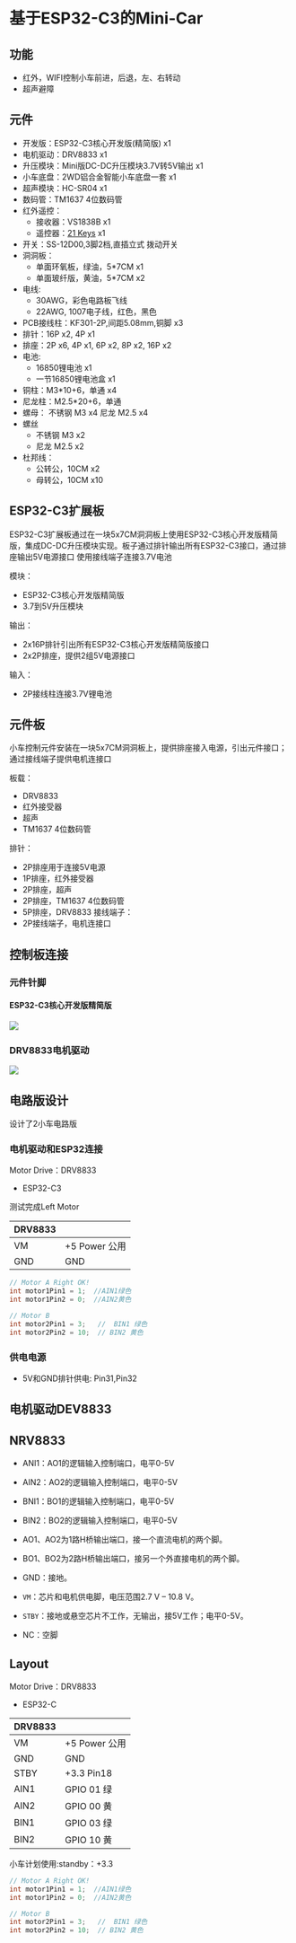 # 基于ESP32-C3的Mini-Car

## 功能

* 红外，WIFI控制小车前进，后退，左、右转动
* 超声避障

## 元件

* 开发版：ESP32-C3核心开发版(精简版) x1
* 电机驱动：DRV8833 x1
* 升压模块：Mini版DC-DC升压模块3.7V转5V输出 x1
* 小车底盘：2WD铝合金智能小车底盘一套 x1
* 超声模块：HC-SR04 x1
* 数码管：TM1637 4位数码管
* 红外遥控：
  * 接收器：VS1838B x1
  * 遥控器：[21 Keys](https://hobbycomponents.com/wired-wireless/464-low-profile-21-button-infrared-ir-remote)  x1
* 开关：SS-12D00,3脚2档,直插立式 拨动开关
* 洞洞板： 
    * 单面环氧板，绿油，5*7CM x1
    * 单面玻纤版，黄油，5*7CM x2
* 电线:  
   * 30AWG，彩色电路板飞线
   * 22AWG, 1007电子线，红色，黑色
* PCB接线柱：KF301-2P,间距5.08mm,铜脚 x3
* 排针：16P  x2, 4P x1
* 排座：2P x6, 4P x1, 6P x2, 8P x2,  16P x2
* 电池:
   * 16850锂电池 x1
   * 一节16850锂电池盒 x1
* 铜柱：M3*10+6，单通 x4
* 尼龙柱：M2.5*20+6，单通
* 螺母：
    不锈钢 M3  x4 
    尼龙  M2.5 x4
* 螺丝
   * 不锈钢 M3 x2
   * 尼龙 M2.5 x2
* 杜邦线：
    * 公转公，10CM x2
    * 母转公，10CM x10


## ESP32-C3扩展板

ESP32-C3扩展板通过在一块5x7CM洞洞板上使用ESP32-C3核心开发版精简版，集成DC-DC升压模块实现。板子通过排针输出所有ESP32-C3接口，通过排座输出5V电源接口
使用接线端子连接3.7V电池

模块：
 * ESP32-C3核心开发版精简版
 * 3.7到5V升压模块

输出：
  * 2x16P排针引出所有ESP32-C3核心开发版精简版接口
  * 2x2P排座，提供2组5V电源接口 

输入：
  * 2P接线柱连接3.7V锂电池

## 元件板

小车控制元件安装在一块5x7CM洞洞板上，提供排座接入电源，引出元件接口；通过接线端子提供电机连接口

板载：
  * DRV8833
  * 红外接受器
  * 超声
  * TM1637 4位数码管

排针：
  * 2P排座用于连接5V电源
  * 1P排座，红外接受器
  * 2P排座，超声
  * 2P排座，TM1637 4位数码管
  * 5P排座，DRV8833
接线端子：
  * 2P接线端子，电机连接口
    
## 控制板连接

### 元件针脚


#### ESP32-C3核心开发版精简版

![](img/esp32-c3.jpg)



### DRV8833电机驱动

![](img/DRV8833_Pinout.jpg)


## 电路版设计

设计了2小车电路版

### 电机驱动和ESP32连接

Motor Drive：DRV8833

* ESP32-C3

测试完成Left Motor

| DRV8833      |                |
|--------------|----------------|
| VM           |  +5 Power  公用|
| GND          | GND            | 


```c
// Motor A Right OK!
int motor1Pin1 = 1;  //AIN1绿色
int motor1Pin2 = 0;  //AIN2黄色

// Motor B
int motor2Pin1 = 3;   //  BIN1 绿色
int motor2Pin2 = 10;  // BIN2 黄色
```

### 供电电源

* 5V和GND排针供电: Pin31,Pin32

## 电机驱动DEV8833

## NRV8833


* ANI1：AO1的逻辑输入控制端口，电平0-5V 
* AIN2：AO2的逻辑输入控制端口，电平0-5V
* BNI1：BO1的逻辑输入控制端口，电平0-5V
* BIN2：BO2的逻辑输入控制端口，电平0-5V

* AO1、AO2为1路H桥输出端口，接一个直流电机的两个脚。
 * BO1、BO2为2路H桥输出端口，接另一个外直接电机的两个脚。
* GND：接地。
* `VM`：芯片和电机供电脚，电压范围2.7 V – 10.8 V。
* `STBY`：接地或悬空芯片不工作，无输出，接5V工作；电平0-5V。
* NC：空脚
                        
## Layout

Motor Drive：DRV8833

* ESP32-C

| DRV8833      |                 |
|--------------|-----------------|
| VM           |  +5 Power  公用 |
| GND          |  GND            | 
| STBY         |  +3.3  Pin18    |
| AIN1         |  GPIO 01 绿     |
| AIN2         |  GPIO 00 黄     |
| BIN1         |  GPIO 03  绿    |
| BIN2         |  GPIO 10 黄     |

小车计划使用:standby：+3.3


```c
// Motor A Right OK!
int motor1Pin1 = 1;  //AIN1绿色
int motor1Pin2 = 0;  //AIN2黄色

// Motor B
int motor2Pin1 = 3;   //  BIN1 绿色
int motor2Pin2 = 10;  // BIN2 黄色
```

